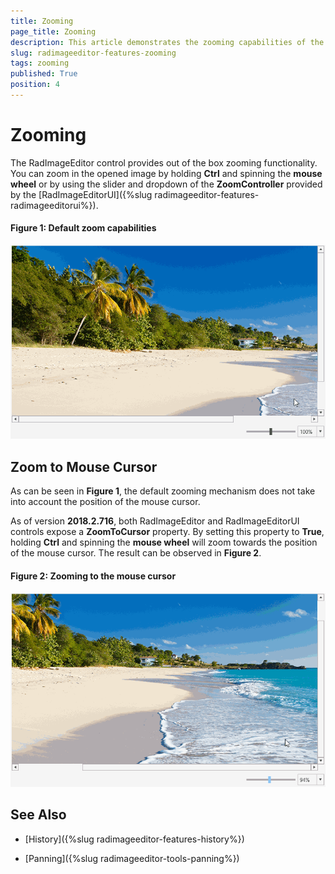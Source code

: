 ```yaml
---
title: Zooming
page_title: Zooming
description: This article demonstrates the zooming capabilities of the RadImageEditor control.
slug: radimageeditor-features-zooming
tags: zooming
published: True
position: 4
---
```


# Zooming

The RadImageEditor control provides out of the box zooming functionality. You can zoom in the opened image by holding **Ctrl** and spinning the **mouse wheel** or by using the slider and dropdown of the **ZoomController** provided by the [RadImageEditorUI]({%slug radimageeditor-features-radimageeditorui%}).

#### Figure 1: Default zoom capabilities

![Default zoom capabilities](images/default-zoom.gif)

## Zoom to Mouse Cursor

As can be seen in **Figure 1**, the default zooming mechanism does not take into account the position of the mouse cursor.

As of version **2018.2.716**, both RadImageEditor and RadImageEditorUI controls expose a **ZoomToCursor** property. By setting this property to **True**, holding **Ctrl** and spinning the **mouse wheel** will zoom towards the position of the mouse cursor. The result can be observed in **Figure 2**.

#### Figure 2: Zooming to the mouse cursor

![Zooming to the mouse cursor](images/zoom-to-cursor.gif)

## See Also

* [History]({%slug radimageeditor-features-history%})

* [Panning]({%slug radimageeditor-tools-panning%})
